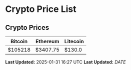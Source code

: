 # Crypto Price List

## Crypto Prices
| Bitcoin | Ethereum | Litecoin |
| ------- | -------- | -------- |
| $105218 | $3407.75 | $130.0 |
**Last Updated:** 2025-01-31 16:27 UTC
**Last Updated:** $DATE$
